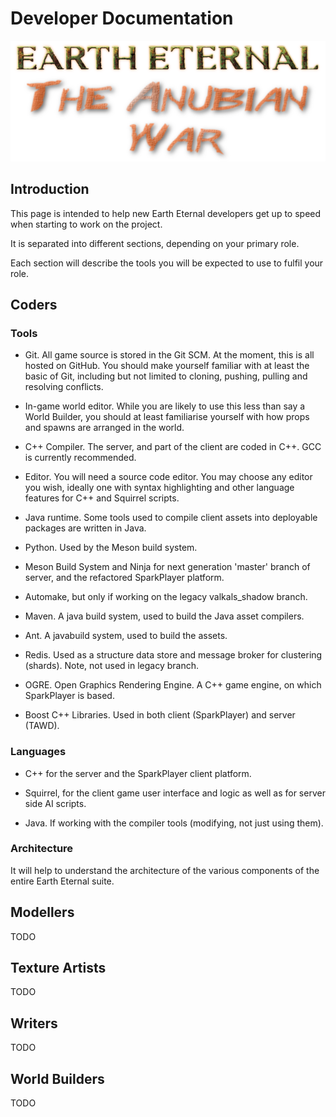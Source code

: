 # Developer Documentation

![](Web/GitHub/taw.png) 

## Introduction

This page is intended to help new Earth Eternal developers get up to speed when starting to work on
the project.

It is separated into different sections, depending on your primary role.

Each section will describe the tools you will be expected to use to fulfil your role.

## Coders

### Tools

 * Git. All game source is stored in the Git SCM. At the moment, this is all hosted on GitHub.
   You should make yourself familiar with at least the basic of Git, including but not limited
   to cloning, pushing, pulling and resolving conflicts.
   
 * In-game world editor. While you are likely to use this less than say a World Builder, you 
   should at least familiarise yourself with how props and spawns are arranged in the world.
   
 * C++ Compiler. The server, and part of the client are coded in C++. GCC is currently recommended.
 
 * Editor. You will need a source code editor. You may choose any editor you wish, ideally one with
   syntax highlighting and other language features for C++ and Squirrel scripts.
   
 * Java runtime. Some tools used to compile client assets into deployable packages are written in Java.
 
 * Python. Used by the Meson build system.
 
 * Meson Build System and Ninja for next generation 'master' branch of server, and the refactored SparkPlayer platform.
 
 * Automake, but only if working on the legacy valkals_shadow branch.
 
 * Maven. A java build system, used to build the Java asset compilers.
 
 * Ant. A javabuild system, used to build the assets.
 
 * Redis. Used as a structure data store and message broker for clustering (shards). Note, not used
   in legacy branch.
   
 * OGRE. Open Graphics Rendering Engine. A C++ game engine, on which SparkPlayer is based. 
 
 * Boost C++ Libraries. Used in both client (SparkPlayer) and server (TAWD).
   
### Languages

 * C++ for the server and the SparkPlayer client platform.
 
 * Squirrel, for the client game user interface and logic as well as for server side AI scripts.  
 
 * Java. If working with the compiler tools (modifying, not just using them).
 
### Architecture

It will help to understand the architecture of the various components of the entire Earth Eternal
suite.



## Modellers 

TODO

## Texture Artists

TODO

## Writers

TODO   

## World Builders

TODO